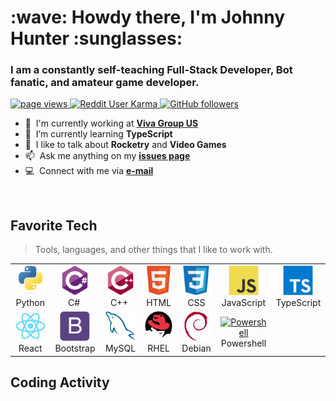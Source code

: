 <h1 align="left" id="JHunter09-title">:wave: Howdy there, I'm Johnny Hunter :sunglasses:</h1>
<h3 align="left">I am a constantly self-teaching Full-Stack Developer, Bot fanatic, and amateur game developer.</h3>

<p align="left">
  <a href="https://github.com/JHunter09/JHunter09">
    <img src="https://komarev.com/ghpvc/?username=JHunter09" alt="page views" />
  </a>
  <a href="https://www.reddit.com/user/J_Hunter09">
    <img alt="Reddit User Karma" src="https://img.shields.io/reddit/user-karma/combined/JHunter09?label=karma&logo=reddit">
  </a>
  <a href="https://github.com/JHunter09?tab=followers">
    <img alt="GitHub followers" src="https://img.shields.io/github/followers/JHunter09?color=green&logo=github">
  </a>
</p>

- :office: &nbsp;I'm currently working at **[Viva Group US]**
- :seedling: &nbsp;I’m currently learning **TypeScript**
- :speech_balloon: &nbsp;I like to talk about **Rocketry** and **Video Games**
- :mailbox: &nbsp;Ask me anything on my **[issues page]**
- :computer: &nbsp;Connect with me via **[e-mail]**

<br>

<h2 align="left" id="JHunter09-tech">Favorite Tech</h2>

> Tools, languages, and other things that I like to work with.
<table>
  <tr>
    <td align="center" width="96">
      <a href="#JHunter09-tech">
        <img src="./img/python-original.svg" width="48" height="48" alt="Python" />
      </a>
      <br>Python
    </td>
    <td align="center" width="96">
      <a href="#JHunter09-tech">
        <img src="./img/csharp-original.svg" width="48" height="48" alt="C#" />
      </a>
      <br>C#&nbsp;
    </td>
    <td align="center" width="96">
      <a href="#JHunter09-tech">
        <img src="./img/cplusplus-original.svg" width="48" height="48" alt="C++" />
      </a>
      <br>C++&nbsp;
    </td>
    <td align="center" width="96">
      <a href="#JHunter09-tech">
        <img src="./img/html5-original.svg" width="48" height="48" alt="HTML5" />
      </a>
      <br>HTML
    </td>
    <td align="center" width="96">
      <a href="#JHunter09-tech">
        <img src="./img/css3-original.svg" width="48" height="48" alt="CSS" />
      </a>
      <br>CSS
    </td>
    <td align="center" width="96">
      <a href="#JHunter09-tech">
        <img src="./img/javascript-original.svg" width="48" height="48" alt="JavaScript" />
      </a>
      <br>JavaScript
    </td>
    <td align="center" width="96">
      <a href="#JHunter09-tech">
        <img src="./img/typescript-original.svg" width="48" height="48" alt="TypeScript" />
      </a>
      <br>TypeScript
    </td>
  </tr>
  <tr>
    <td align="center" width="96">
      <a href="#JHunter09-tech" >
        <img src="./img/react-original.svg" width="48" height="48" alt="React" />
      </a>
      <br>React
    </td>
    <td align="center" width="96">
      <a href="#JHunter09-tech">
        <img src="./img/bootstrap-plain.svg" width="48" height="48" alt="Bootstrap" />
      </a>
      <br>Bootstrap
    </td>
     <td align="center"  width="96">
      <a href="#JHunter09-tech">
        <img src="./img/mysql-original.svg" width="48" height="48" alt="MySQL" />
      </a>
      <br>MySQL
    </td>
     <td align="center"  width="96">
      <a href="#JHunter09-tech">
        <img src="./img/redhat-original.svg" width="48" height="48" alt="RHEL" />
      </a>
      <br>RHEL
    </td> 
    <td align="center"  width="96">
      <a href="#JHunter09-tech">
        <img src="./img/debian-original.svg" width="48" height="48" alt="Debian" />
      </a>
      <br>Debian
    </td>
    <td align="center" width="96">
      <a href="#JHunter09-tech">
        <img src="https://raw.githubusercontent.com/PowerShell/PowerShell/master/assets/ps_black_128.svg" width="48" height="48" alt="Powershell" />
      </a>
      <br>Powershell
    </td>
  </tr>
</table>

<h2 align="left">Coding Activity</h2>


<!-- links -->

[Viva Group US]: https://vivatrucking.com "Viva Trucking"
[issues page]: https://github.com/JHunter09/JHunter09/issues "JHunter09/issues"
[e-mail]: mailto://9.j.hunter@gmail.com "9.j.hunter@gmail.com Email"